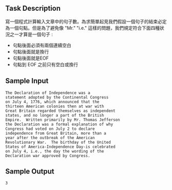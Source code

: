 ## Task Description ##

寫一個程式計算輸入文章中的句子數。為求簡單起見我們假設一個句子的結束必定為一個句點。但是為了避免像 "Mr." "i.e." 這樣的問題，我們規定符合下面四種狀況之一才算是一個句子 :

* 句點後面必須有兩個連續空白
* 句點後面就是換行
* 句點後面就是EOF
* 句點到 EOF 之前只有空白或換行

## Sample Input ##
```
The Declaration of Independence was a
statement adopted by the Continental Congress
on July 4, 1776, which announced that the 
thirteen American colonies then at war with 
Great Britain regarded themselves as independent
states, and no longer a part of the British
Empire.  Written primarily by Mr. Thomas Jefferson
the Declaration was a formal explanation of why
Congress had voted on July 2 to declare
independence from Great Britain, more than a
year after the outbreak of the American
Revolutionary War.  The birthday of the United
States of America-Independence Day-is celebrated
on July 4, i.e., the day the wording of the
Declaration war approved by Congress.
```

## Sample Output ##
```
3
```